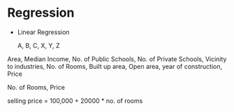 # Regression

- Linear Regression

  A,    B,    C,       X,     Y,      Z

Area, Median Income, No. of Public Schools, No. of Private Schools, Vicinity to industries, No. of Rooms, Built up area, Open area, year of construction, Price


No. of Rooms, Price

selling price = 100,000 + 20000 * no. of rooms
